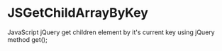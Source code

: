 # JSGetChildArrayByKey
JavaScript jQuery get children element by it's current key using jQuery method get();
